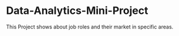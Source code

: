 # Data-Analytics-Mini-Project

This Project shows about job roles and their market in specific areas.
